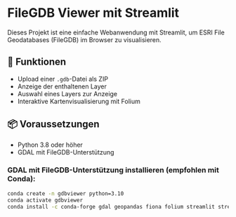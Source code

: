 # FileGDB Viewer mit Streamlit

Dieses Projekt ist eine einfache Webanwendung mit Streamlit, um ESRI File Geodatabases (FileGDB) im Browser zu visualisieren.

## 🔧 Funktionen

- Upload einer `.gdb`-Datei als ZIP
- Anzeige der enthaltenen Layer
- Auswahl eines Layers zur Anzeige
- Interaktive Kartenvisualisierung mit Folium

## 📦 Voraussetzungen

- Python 3.8 oder höher
- GDAL mit FileGDB-Unterstützung

### GDAL mit FileGDB-Unterstützung installieren (empfohlen mit Conda):

```bash
conda create -n gdbviewer python=3.10
conda activate gdbviewer
conda install -c conda-forge gdal geopandas fiona folium streamlit streamlit-folium
